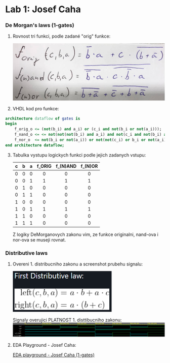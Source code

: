 # Lab 1: Josef Caha

### De Morgan's laws (1-gates)

1. Rovnost tri funkci, podle zadané "orig" funkce:

   ![funkce_DeMorgan](https://github.com/JosefCaha/digital-electronics-1/blob/main/01-gates/DeMorgan.jpg)

2. VHDL kod pro funkce:

```vhdl
architecture dataflow of gates is
begin
    f_orig_o <= (not(b_i) and a_i) or (c_i and not(b_i or not(a_i)));
    f_nand_o <= <= not(not(not(b_i) and a_i) and not(c_i and not(b_i) and a_i));
    f_nor_o  <= not(b_i or not(a_i)) or not(not(c_i) or b_i or not(a_i));
end architecture dataflow;
```

3. Tabulka vystupu logickych funkci podle jejich zadanych vstupu:

   | **c** | **b** |**a** | **f_ORIG** | **f_(N)AND** | **f_(N)OR** |
   | :-: | :-: | :-: | :-: | :-: | :-: |
   | 0 | 0 | 0 | 0 | 0 | 0 |
   | 0 | 0 | 1 | 1 | 1 | 1 |
   | 0 | 1 | 0 | 0 | 0 | 0 |
   | 0 | 1 | 1 | 0 | 0 | 0 |
   | 1 | 0 | 0 | 0 | 0 | 0 |
   | 1 | 0 | 1 | 1 | 1 | 1 |
   | 1 | 1 | 0 | 0 | 0 | 0 |
   | 1 | 1 | 1 | 0 | 0 | 0 |
   
   Z logiky DeMorganovych zakonu vim, ze funkce originalni, nand-ova i nor-ova se museji rovnat.

### Distributive laws

1. Overeni 1. distribucniho zakonu a screenshot prubehu signalu:

   ![prvni_distribucni_zakon](https://github.com/JosefCaha/digital-electronics-1/blob/main/01-gates/prvni_distribucni_zakon.PNG)
   
   Signaly overujici PLATNOST 1. disttibucniho zakonu:
   ![signaly_distribucni_zakon](https://github.com/JosefCaha/digital-electronics-1/blob/main/01-gates/signaly_distribucni_zakon.PNG)

2. EDA Playground - Josef Caha:

   [EDA playground - Josef Caha (1-gates)](https://www.edaplayground.com/x/JJpR)
